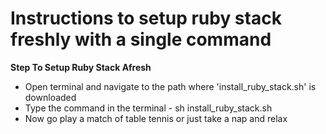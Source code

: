 Instructions to setup ruby stack freshly with a single command
==============================================================


**Step To Setup Ruby Stack Afresh**

- Open terminal and navigate to the path where 'install_ruby_stack.sh' is downloaded
- Type the command in the terminal - sh install_ruby_stack.sh
- Now go play a match of table tennis or just take a nap and relax

